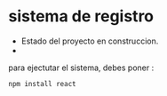 <h1> sistema de registro</h1>

- Estado del proyecto en construccion.
-  
para ejectutar el sistema, debes poner :

```npm install react```
